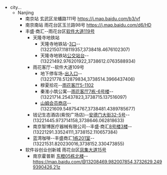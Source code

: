 - city...
    - Nanjing
        - 南京站 玄武区龙蟠路111号 https://j.map.baidu.com/b3/vf
        - 南京南站 雨花台区玉兰路98号 https://j.map.baidu.com/d6/HD
        - 丰盛·商汇--雨花台区[软件大道119号](https://j.map.baidu.com/6b/Y9N) 
            - 天隆寺地铁站
                - 天隆寺地铁站-[3口](https://j.map.baidu.com/4a/7wK)--(13221507.118119357,3738418.4676102307)
                - 天隆寺地铁站[公交站台](https://j.map.baidu.com/3f/FAyJ)--(13221492.976201922,3738612.0763588934)
            - 雨花客厅--软件大道109号 
                - 地下停车场-[出入口](https://j.map.baidu.com/89/N2fJ)--(13221778.512879834,3738514.3966437406)
                - 穆夏拾花--[雨花客厅5-1102](https://j.map.baidu.com/3b/yoyJ)
                - 秦淮小筑公寓--[雨花客厅7栋-6号楼](https://j.map.baidu.com/c4/toyJ)--(13221714.25437823,3738715.137516097)
                - [山姆会员商店](https://j.map.baidu.com/95/xj)--(13221609.548754767,3738481.4389785677)
            - 钱记生态酒店(紫悦广场店)--[安德门大街32-5号](https://j.map.baidu.com/3c/_nnJ)--(13221445.973714158,3738646.062818633)
            - 南京智博医疗器械有限公司--丰盛·商汇[8号楼3楼](https://j.map.baidu.com/7b/CXr)--(13221291.33524111,3738152.110657384)
            - 蓝湾咖啡--丰盛商汇[1栋201室](https://j.map.baidu.com/82/jFp)--(13221531.820230016,3738152.330473855)
        - 软件谷创业创新城 雨花台区[凤集大道15号](https://j.map.baidu.com/bf/E9u)
            - 南京霍普斯 [东橙05栋北楼](https://map.baidu.com/@13208490.92,3732607.65,19z)--https://map.baidu.com/@13208469.982007854,3732629.2499390426,21z
